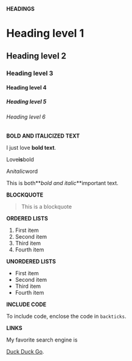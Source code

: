 **HEADINGS**

# Heading level 1

## Heading level 2

### Heading level 3

#### Heading level 4

##### Heading level 5

###### Heading level 6

**BOLD AND ITALICIZED TEXT**

I just love **bold text**.

Love**is**bold

An*italic*word

This is both**_bold and italic_**important text.

**BLOCKQUOTE**

> This is a blockquote

**ORDERED LISTS**

1. First item
2. Second item
3. Third item
4. Fourth item

**UNORDERED LISTS**

-   First item
-   Second item
-   Third item
-   Fourth item

**INCLUDE CODE**

To include code, enclose the code in `backticks`.

**LINKS**

My favorite search engine is

[Duck Duck Go](https://duckduckgo.com).
